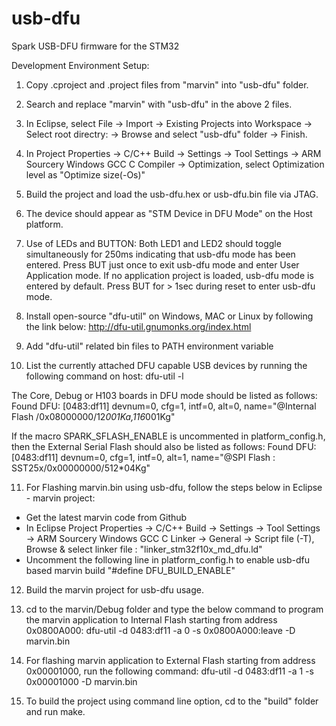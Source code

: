 # usb-dfu

Spark USB-DFU firmware for the STM32

Development Environment Setup:

1. Copy .cproject and .project files from "marvin" into "usb-dfu" folder.

2. Search and replace "marvin" with "usb-dfu" in the above 2 files.

3. In Eclipse, select File -> Import -> Existing Projects into Workspace -> Select root directry: -> Browse and select "usb-dfu" folder -> Finish.

4. In Project Properties -> C/C++ Build -> Settings -> Tool Settings -> ARM Sourcery Windows GCC C Compiler -> Optimization, select Optimization level as "Optimize size(-Os)"

5. Build the project and load the usb-dfu.hex or usb-dfu.bin file via JTAG.

6. The device should appear as "STM Device in DFU Mode" on the Host platform.

7. Use of LEDs and BUTTON:
Both LED1 and LED2 should toggle simultaneously for 250ms indicating that usb-dfu mode has been entered.
Press BUT just once to exit usb-dfu mode and enter User Application mode. If no application project is loaded, usb-dfu mode is entered by default.
Press BUT for > 1sec during reset to enter usb-dfu mode.

8. Install open-source "dfu-util" on Windows, MAC or Linux by following the link below:
http://dfu-util.gnumonks.org/index.html

9. Add "dfu-util" related bin files to PATH environment variable

10. List the currently attached DFU capable USB devices by running the following command on host:
dfu-util -l

The Core, Debug or H103 boards in DFU mode should be listed as follows:
Found DFU: [0483:df11] devnum=0, cfg=1, intf=0, alt=0, name="@Internal Flash  /0x08000000/12*001Ka,116*001Kg"

If the macro SPARK_SFLASH_ENABLE is uncommented in platform_config.h, then the External Serial Flash should also be listed as follows:
Found DFU: [0483:df11] devnum=0, cfg=1, intf=0, alt=1, name="@SPI Flash : SST25x/0x00000000/512*04Kg"

11. For Flashing marvin.bin using usb-dfu, follow the steps below in Eclipse - marvin project:
* Get the latest marvin code from Github
* In Eclipse Project Properties -> C/C++ Build -> Settings -> Tool Settings -> ARM Sourcery Windows GCC C Linker -> General -> Script file (-T),
Browse & select linker file : "linker_stm32f10x_md_dfu.ld"
* Uncomment the following line in platform_config.h to enable usb-dfu based marvin build
"#define DFU_BUILD_ENABLE"

12. Build the marvin project for usb-dfu usage.

13. cd to the marvin/Debug folder and type the below command to program the marvin application to Internal Flash starting from address 0x0800A000:
dfu-util -d 0483:df11 -a 0 -s 0x0800A000:leave -D marvin.bin

14. For flashing marvin application to External Flash starting from address 0x00001000, run the following command:
dfu-util -d 0483:df11 -a 1 -s 0x00001000 -D marvin.bin

15. To build the project using command line option, cd to the "build" folder and run make.
